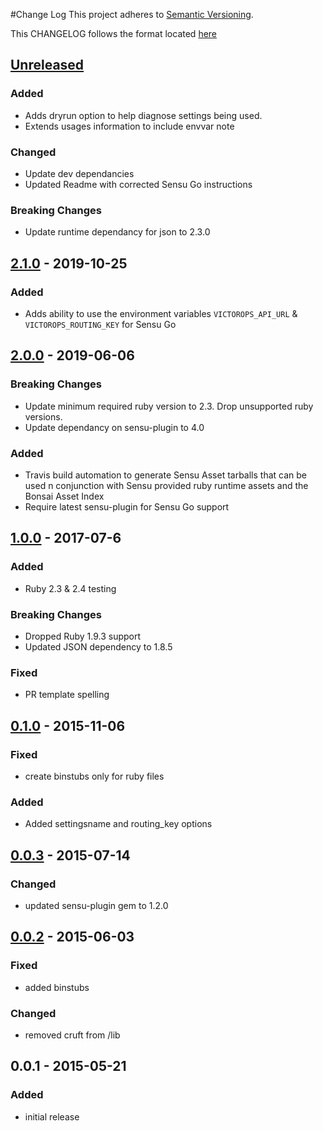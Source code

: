 #Change Log
This project adheres to [Semantic Versioning](http://semver.org/).

This CHANGELOG follows the format located [here](https://github.com/sensu-plugins/community/blob/master/HOW_WE_CHANGELOG.md)

## [Unreleased]
### Added
- Adds dryrun option to help diagnose settings being used.
- Extends usages information to include envvar note

### Changed
- Update dev dependancies
- Updated Readme with corrected Sensu Go instructions

### Breaking Changes
- Update runtime dependancy for json to 2.3.0

## [2.1.0] - 2019-10-25
### Added
- Adds ability to use the environment variables `VICTOROPS_API_URL` & `VICTOROPS_ROUTING_KEY` for Sensu Go

## [2.0.0] - 2019-06-06
### Breaking Changes
- Update minimum required ruby version to 2.3. Drop unsupported ruby versions.
- Update dependancy on sensu-plugin to 4.0

### Added
- Travis build automation to generate Sensu Asset tarballs that can be used n conjunction with Sensu provided ruby runtime assets and the Bonsai Asset Index
- Require latest sensu-plugin for Sensu Go support

## [1.0.0] - 2017-07-6
### Added
- Ruby 2.3 & 2.4 testing

### Breaking Changes
- Dropped Ruby 1.9.3 support
- Updated JSON dependency to 1.8.5

### Fixed
- PR template spelling

## [0.1.0] - 2015-11-06
### Fixed
- create binstubs only for ruby files

### Added
- Added settingsname and routing_key options

## [0.0.3] - 2015-07-14
### Changed
- updated sensu-plugin gem to 1.2.0

## [0.0.2] - 2015-06-03
### Fixed
- added binstubs

### Changed
- removed cruft from /lib

## 0.0.1 - 2015-05-21
### Added
- initial release

[Unreleased]: https://github.com/sensu-plugins/sensu-plugins-victorops/compare/2.1.0...HEAD
[2.1.0]: https://github.com/sensu-plugins/sensu-plugins-victorops/compare/2.0.0...2.1.0
[2.0.0]: https://github.com/sensu-plugins/sensu-plugins-victorops/compare/1.0.0...2.0.0
[1.0.0]: https://github.com/sensu-plugins/sensu-plugins-victorops/compare/0.1.0...1.0.0
[0.1.0]: https://github.com/sensu-plugins/sensu-plugins-victorops/compare/0.0.3...0.1.0
[0.0.3]: https://github.com/sensu-plugins/sensu-plugins-victorops/compare/0.0.2...0.0.3
[0.0.2]: https://github.com/sensu-plugins/sensu-plugins-victorops/compare/0.0.1...0.0.2

